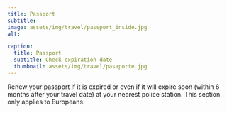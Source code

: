 ```yaml
---
title: Passport
subtitle: 
image: assets/img/travel/passport_inside.jpg
alt: 

caption:
  title: Passport
  subtitle: Check expiration date
  thumbnail: assets/img/travel/pasaporte.jpg
---
```

Renew your passport if it is expired or even if it will expire soon (within 6 months after your travel date) at your nearest police station. This section only applies to Europeans.



